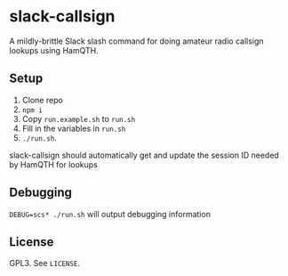 # slack-callsign

A mildly-brittle Slack slash command for doing amateur radio callsign lookups using HamQTH.

## Setup
1. Clone repo
2. `npm i`
3. Copy `run.example.sh` to `run.sh`
4. Fill in the variables in `run.sh`
5. `./run.sh`.

slack-callsign should automatically get and update the session ID needed by HamQTH for lookups

## Debugging

`DEBUG=scs* ./run.sh` will output debugging information

## License
GPL3. See `LICENSE`.
